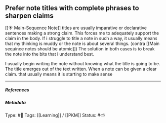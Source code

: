 ## Prefer note titles with complete phrases to sharpen claims # 

[[☀️ Main-Sequence Note]] titles are usually imparative or declarative sentences making a strong claim. This forces me to adequately support the claim in the body. If i struggle to title a note in such a way, it usually means that my thinking is muddy or the note is about several things. (contra [[Main sequince notes should be atomic]]) The solution in both cases is to break the note into the bits that i understand best.

I usually begin writing the note without knowing what the title is going to be. The title emerges out of the text written. When a note can be given a clear claim. that usually means it is starting to make sense

___

##### References


##### Metadata
Type: #🔴
Tags: [[Learning]] / [[PKM]]
Status: #⛅️ 